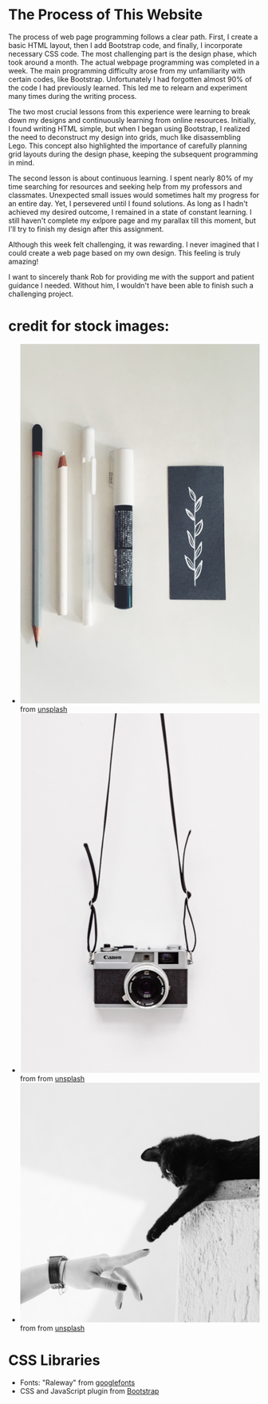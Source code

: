 # The Process of This Website

The process of web page programming follows a clear path. First, I create a basic HTML layout, then I add Bootstrap code, and finally, I incorporate necessary CSS code. The most challenging part is the design phase, which took around a month. The actual webpage programming was completed in a week. The main programming difficulty arose from my unfamiliarity with certain codes, like Bootstrap. Unfortunately I had forgotten almost 90% of the code I had previously learned. This led me to relearn and experiment many times during the writing process. 

The two most crucial lessons from this experience were learning to break down my designs and continuously learning from online resources. Initially, I found writing HTML simple, but when I began using Bootstrap, I realized the need to deconstruct my design into grids, much like disassembling Lego. This concept also highlighted the importance of carefully planning grid layouts during the design phase, keeping the subsequent programming in mind.

The second lesson is about continuous learning. I spent nearly 80% of my time searching for resources and seeking help from my professors and classmates. Unexpected small issues would sometimes halt my progress for an entire day. Yet, I persevered until I found solutions. As long as I hadn't achieved my desired outcome, I remained in a state of constant learning. I still haven't complete my exlpore page and my parallax till this moment, but I'll try to finish my design after this assignment.

Although this week felt challenging, it was rewarding. I never imagined that I could create a web page based on my own design. This feeling is truly amazing! 

I want to sincerely thank Rob for providing me with the support and patient guidance I needed. Without him, I wouldn't have been able to finish such a challenging project.


# credit for stock images:
- ![penciles](images/design-medium-480_x_720.png) from [unsplash](https://unsplash.com/photos/viE17T0wtac)
- ![camera](images/camera-480_x_720.png) from from [unsplash](https://unsplash.com/photos/_T4w3JDm6ug) 
- ![contact](images/contact-480_x_480.png) from from [unsplash](https://unsplash.com/photos/N_G2Sqdy9QY) 

# CSS Libraries
- Fonts: "Raleway" from [googlefonts](https://fonts.google.com/)
- CSS and JavaScript plugin from [Bootstrap](https://getbootstrap.com/)